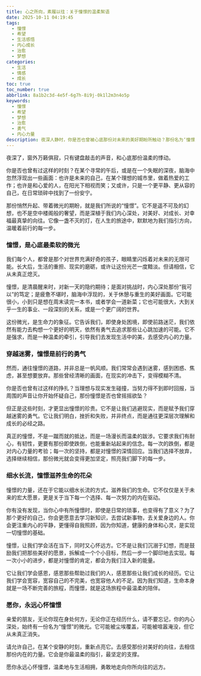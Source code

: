 ```yaml
---
title: 心之所向，素履以往：关于憧憬的温柔絮语
date: 2025-10-11 04:19:45
tags:
  - 憧憬
  - 希望
  - 生活感悟
  - 内心成长
  - 治愈
  - 梦想
categories:
  - 生活
  - 情感
  - 成长
toc: true
toc_number: true
abbrlink: 8a1b2c3d-4e5f-6g7h-8i9j-0k1l2m3n4o5p
keywords:
  - 憧憬
  - 希望
  - 梦想
  - 治愈
  - 勇气
  - 内心力量
description: 夜深人静时，你是否也曾被心底那份对未来的美好期盼所触动？那份名为‘憧憬’的微光，是生命中最温柔也最有力量的指引。它不只关乎远方，更在于我们如何用它滋养当下，穿越迷雾，最终遇见那个在光芒中闪耀的自己。这篇文章，是一场关于憧憬的内心对话，愿它能轻抚你的疲惫，点亮你前行的路。
---
```


夜深了，窗外万籁俱寂，只有键盘敲击的声音，和心底那份温柔的悸动。

你是否也曾有过这样的时刻？在某个寻常的午后，或是在一个失眠的深夜，脑海中忽然浮现出一些画面：也许是未来的自己，在某个理想的城市里，做着热爱的工作；也许是和心爱的人，在阳光下相视而笑；又或许，只是一个更平静、更从容的自己，在日常琐碎中找到了一份安宁。

那份悄然升起、带着微光的期盼，就是我们所说的“憧憬”。它不是遥不可及的幻想，也不是空中楼阁般的奢望，而是深植于我们内心深处，对美好、对成长、对幸福最真挚的向往。它像一盏不灭的灯，在人生的旅途中，默默地为我们指引方向，温暖着前行的每一步。

### 憧憬，是心底最柔软的微光

我们每个人，都曾是那个对世界充满好奇的孩子，眼睛里闪烁着对未来的无限可能。长大后，生活的重担、现实的磨砺，或许让这份光芒一度黯淡。但请相信，它从未真正熄灭。

憧憬，是清晨醒来时，对新一天的隐约期待；是面对挑战时，内心深处那份“我可以”的笃定；是疲惫不堪时，脑海中浮现的，关于休憩与重生的美好画面。它可能很小，小到只是想在周末读完一本书，或者学会一道新菜；它也可能很大，大到关乎一生的事业、一段深刻的关系，或是一个更广阔的世界。

这份微光，是生命力的象征。它告诉我们，即使身处困境，即使前路迷茫，我们依然有能力去构想一个更好的明天，依然有勇气去追求那些让心跳加速的可能。它不是强求，而是一种温柔的牵引，引导我们去发现生活中的美，去感受内心的力量。

### 穿越迷雾，憧憬是前行的勇气

然而，通往憧憬的道路，并非总是一帆风顺。我们常常会遇到迷雾，感到困惑、焦虑，甚至想要放弃。那些曾经清晰的画面，在现实的冲击下，变得模糊不清。

你是否也曾有过这样的挣扎？当理想与现实发生碰撞，当努力得不到即时回报，当周围的声音让你开始怀疑自己，那份憧憬是否也曾摇摇欲坠？

但正是这些时刻，才更显出憧憬的珍贵。它不是让我们逃避现实，而是赋予我们穿越迷雾的勇气。它让我们明白，挫折和失败，并非终点，而是通往更深层次理解和成长的必经之路。

真正的憧憬，不是一蹴而就的抵达，而是一场漫长而温柔的跋涉。它要求我们有耐心，有韧性，更要有那份即使跌倒，也能重新站起来的信念。每一次的跌倒，都是对内心力量的考验；每一次的坚持，都是对憧憬的深情回应。当我们选择不放弃，选择继续相信，那份微光就会变得更加坚定，照亮我们脚下的每一步。

### 细水长流，憧憬滋养生命的花朵

憧憬的力量，还在于它能以细水长流的方式，滋养我们的生命。它不仅仅是关于未来的宏大愿景，更是关于当下每一个选择、每一次努力的内在驱动。

你有没有发现，当你心中有所憧憬时，即使是日常的琐事，也变得有了意义？为了那个更好的自己，你会更愿意去学习新知识，去尝试新事物，去关爱身边的人。你会更注重内心的平静，更懂得自我照顾，因为你知道，健康的身体和心灵，是实现一切憧憬的基础。

憧憬，让我们学会活在当下，同时又心怀远方。它不是让我们沉溺于幻想，而是鼓励我们把那些美好的愿景，拆解成一个个小目标，然后一步一个脚印地去实现。每一次小小的进步，都是对憧憬的肯定，都会为我们注入新的能量。

它让我们学会感恩，感恩那些帮助过我们的人，感恩那些让我们成长的经历。它让我们学会宽容，宽容自己的不完美，也宽容他人的不足。因为我们知道，生命本身就是一场不断完善的旅程，而憧憬，就是这场旅程中最温柔的陪伴。

### 愿你，永远心怀憧憬

亲爱的朋友，无论你现在身处何方，无论你正在经历什么，请不要忘记，你的内心深处，始终有一份名为“憧憬”的微光。它可能被尘埃覆盖，可能被喧嚣淹没，但它从未真正消失。

请允许自己，在某个安静的时刻，重新点亮它。去感受那份对美好的向往，去相信那份内在的力量。它会是你最温柔的指引，最坚定的支撑。

愿你永远心怀憧憬，温柔地与生活相拥，勇敢地走向你所向往的远方。